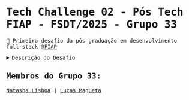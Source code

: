 <samp>

# Tech Challenge 02 - Pós Tech FIAP - FSDT/2025 - Grupo 33
<p>💾 Primeiro desafio da pós graduação em desenvolvimento full-stack <a href="https://postech.fiap.com.br/curso/full-stack-development">@FIAP</a></p> 
<details>
  <summary><samp>Descrição do Desafio</samp></summary>
  <br>
Tech Challenge é o projeto da fase que englobará os conhecimentos
obtidos em todas as disciplinas da fase.

## O problema
Atualmente, a maioria de professores e professoras da rede pública de
educação não têm plataformas onde postar suas aulas e transmitir conhecimento
para alunos e alunas de forma prática, centralizada e tecnológica.
Para solucionar esse problema, nós utilizamos os conhecimentos
adquiridos na última fase para auxiliar a nossa comunidade com a criação de
uma aplicação de blogging dinâmico, utilizando a plataforma OutSystems. A
plataforma foi um sucesso e, agora, nossa aplicação escalará para um panorama
nacional. Portanto, precisaremos refatorar nosso Back-end, utilizando a
plataforma de desenvolvimento node.js, e precisaremos persistir esses dados
em um banco de dados, seja ele SQL ou NoSQL, conforme a decisão do grupo.
 
## Requisitos funcionais:
Os seguintes endpoints REST serão implementados para a aplicação de
blogging:
● GET /posts - Lista de Posts:
▪ Este endpoint permitirá aos alunos visualizarem uma lista de
todos os posts disponíveis na página principal.
● GET /posts/:id - Leitura de Posts:
▪ Ao acessar este endpoint com um ID específico de post, os
alunos poderão ler o conteúdo completo desse post.
● POST /posts - Criação de Postagens:
▪ Permite que docentes criem novas postagens. Este
endpoint aceitará dados como título, conteúdo e autor no
corpo da requisição.
● PUT /posts/:id - Edição de Postagens:
▪ Usado para editar uma postagem existente. Professores
deverão fornecer o ID do post que desejam editar e os novos
dados no corpo da requisição.
● GET /posts - Listagem de Todas as Postagens:
▪ Este endpoint permitirá que professores vejam todas as
postagens criadas, facilitando a gestão do conteúdo.
● DELETE /posts/:id - Exclusão de Postagens:
▪ Permite que docentes excluam uma postagem específica,
usando o ID do post como parâmetro.
● GET /posts/search - Busca de Posts:
▪ Este endpoint permitirá a busca de posts por palavraschave. Os usuários poderão passar uma query string com o
termo de busca e o sistema retornará uma lista de posts que
contêm esse termo no título ou conteúdo.
   
## Requisitos técnicos:
Back-end em Node.js:
▪ Implementação do servidor usando Node.js.
▪ Utilização de frameworks como Express para roteamento e
middleware.
● Persistência de Dados:
▪ Utilização de um sistema de banco de dados (por exemplo,
MongoDB, PostgreSQL).
▪ Implementação de modelos de dados adequados para as
postagens.
● Containerização com Docker:
▪ Desenvolvimento e implantação usando contêineres Docker
para garantir consistência entre ambientes de
desenvolvimento e produção.
● Automação com GitHub Actions:
▪ Configuração de workflows de CI/CD para automação de
testes e deploy.
● Documentação:
▪ Documentação técnica detalhada do projeto, incluindo setup
inicial, arquitetura da aplicação e guia de uso das APIs.
● Cobertura de Testes:
▪ O projeto deve garantir que pelo menos 20% do código seja
coberto por testes unitários. Essa medida é essencial para
assegurar a qualidade e a estabilidade do código,
especialmente em funções críticas como criação, edição e
exclusão de postagens.
 
## Entrega
Código-Fonte: repositório GitHub com o código do projeto,
incluindo Dockerfiles e scripts de CI/CD.
● Apresentação Gravada: demonstração em vídeo do
funcionamento da aplicação, incluindo detalhes técnicos de
implementação.
● Documentação: documento descrevendo a arquitetura do
sistema, uso da aplicação e relato de experiências e desafios
enfrentados pela equipe durante o desenvolvimento, esta
documentação deve ser entregue em arquivo de texto da
preferência do grupo ou no readme do github.
</details>

## Membros do Grupo 33:
<a href="https://github.com/natashalisboa">Natasha Lisboa</a> | 
<a href="https://github.com/lmagueta">Lucas Magueta</a>
</samp>

